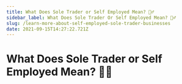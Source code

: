 ```yaml
---
title: What Does Sole Trader or Self Employed Mean? 👷‍♂️
sidebar_label: What Does Sole Trader Or Self Employed Mean? 👷‍♂️
slug: /learn-more-about-self-employed-sole-trader-businesses
date: 2021-09-15T14:27:22.721Z
---
```



# What Does Sole Trader or Self Employed Mean? 👷‍♂️
